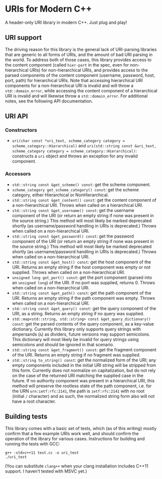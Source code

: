 # URIs for Modern C++ #
A header-only URI library in modern C++. Just plug and play!

## URI support ##
The driving reason for this library is the general lack of URI-parsing libraries
that are generic to all forms of URIs, and the amount of bad URI parsing in the
world. To address both of those cases, this library provides access to the
content component (called `hier-part` in the spec, even for non-hierarchical
URIs) for non-hierarchical URIs, and provides access to the parsed components of
the content component (username, password, host, port, path) for hierarchical
URIs. Note that accessing hierarchical URI components for a non-hierarchical URI
is invalid and will throw a `std::domain_error`, while accessing the content
component of a hierarchical URI is invalid and will likewise throw a
`std::domain_error`. For additional notes, see the following API documentation.

## URI API ##

### Constructors ###
* `uri(char const *uri_text, scheme_category category =
  scheme_category::Hierarchical)` and `uri(std::string const &uri_text,
  scheme_category category = scheme_category::Hierarchical)`: constructs
  a `uri` object and throws an exception for any invalid component.

### Accessors ###
* `std::string const &get_scheme() const`: get the scheme component.
* `scheme_category get_scheme_category() const`: get the scheme category, either
  Hierarchical or NonHierarchical.
* `std::string const &get_content() const`: get the content component of a
  non-hierarchical URI. Throws when called on a hierarchical URI.
* `std::string const &get_username() const`: get the username component of the
  URI (or return an empty string if none was present in the source string.) This
  method will most likely be marked deprecated shortly (as username/password
  handling in URIs is deprecated.) Throws when called on a non-hierarchical
  URI.
* `std::string const &get_password() const`: get the password component of the
  URI (or return an empty string if none was present in the source string.) This
  method will most likely be marked deprecated shortly (as username/password
  handling in URIs is deprecated.) Throws when called on a non-hierarchical
  URI.
* `std::string const &get_host() const`: get the host component of the
  URI. Returns an empty string if the host component was empty or not
  supplied. Throws when called on a non-hierarchical URI.
* `unsigned long get_port() const`: get the port component (parsed into an
  `unsigned long`) of the URI. If no port was supplied, returns 0. Throws when
  called on a non-hierarchical URI.
* `std::string const &get_path() const`: get the path component of the
  URI. Returns an empty string if the path component was empty. Throws when
  called on a non-hierarchical URI.
* `std::string const &get_query() const`: get the query component of the URI, as
  a string. Returns an empty string if no query was supplied.
* `std::map<std::string, std::string> const &get_query_dictionary() const`: get
  the parsed contents of the query component, as a key-value
  dictionary. Currently this library only supports query strings with ampersands
  (`&`) as dividers, future versions may support semicolons. This dictionary
  will most likely be invalid for query strings using semicolons and should be
  ignored in that scenario.
* `std::string const &get_fragment() const`: get the fragment component of the
  URI. Returns an empty string if no fragment was supplied.
* `std::string to_string() const`: get the normalized form of the URI; any
  empty components included in the initial URI string will be stripped from this
  form. Currently does not normalize on capitalization, but do not rely on the
  case of the returned URI matching the supplied case in the future. If no
  authority component was present in a hierarchical URI, this method will
  preserve the rootless state of the path component, i.e. for the URN
  `urn:ietf:rfc:2141`, the path is `ietf:rfc:2141` with no root (initial `/`
  character) and as such, the normalized string form also will not have a root
  character.

## Building tests ##
This library comes with a basic set of tests, which (as of this writing) mostly
confirm that a few example URIs work well, and should confirm the operation of
the library for various cases. Instructions for building and running the tests
with GCC:

    g++ -std=c++11 test.cc -o uri_test
    ./uri_test

(You can substitute `clang++` when your clang installation includes C++11
support. I haven't tested with MSVC yet.)

